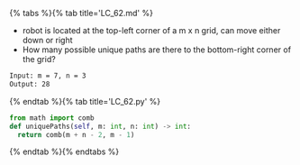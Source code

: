 {% tabs %}{% tab title='LC_62.md' %}

* robot is located at the top-left corner of a m x n grid, can move either down or right
* How many possible unique paths are there to the bottom-right corner of the grid?

```txt
Input: m = 7, n = 3
Output: 28
```

{% endtab %}{% tab title='LC_62.py' %}

```py
from math import comb
def uniquePaths(self, m: int, n: int) -> int:
  return comb(m + n - 2, m - 1)
```

{% endtab %}{% endtabs %}
